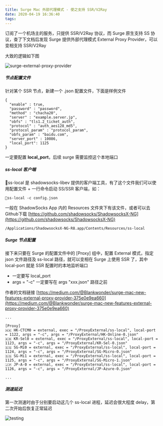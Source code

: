 ```yaml
---
title: Surge Mac 外部代理模式 - 使之支持 SSR/V2Ray
date: 2020-04-19 16:36:40
tags: 
---
```


订阅了一个机场主的服务，只提供 SSR/V2Ray 协议，而 Surge 原生支持 SS 协议，查了下文档后发现 Surge 提供外部代理模式 External Proxy Provider，可以变相支持 SSR/V2Ray

<!--more-->

大致的逻辑如下图

![surge-external-proxy-provider](https://timeline229-image.oss-cn-hangzhou.aliyuncs.com/surge-external-proxy-provider/surge-external-proxy-provider.png)


##### 节点配置文件

针对某个 SSR 节点，新建一个 .json 配置文件，下面是样例文件

```
{
  "enable" : true,
  "password" : "password",
  "method" : "chacha20",
  "server" : "example.server.jp",
  "obfs" : "tls1.2_ticket_auth",
  "protocol" : "auth_aes128_md5",
  "protocol_param" : "protocol_param",
  "obfs_param" : "baidu.com",
  "server_port" : 10086,
  "local_port": 1125
}
```
一定要配置 **local_port**，后续 surge 需要监控这个本地端口


##### ss-local 客户端
ss-local 是 shadowsocks-libev 提供的客户端工具，有了这个文件我们可以使用配置文件 + 一行命令启动 SS/SSR 客户端，如：

```
ss-local -c config.json
```

一般在 ShadowSocks App 内的 Resources 文件夹下有该文件，或者可以去 Github下载
[https://github.com/shadowsocks/ShadowsocksX-NG](https://github.com/shadowsocks/ShadowsocksX-NG)

```
/Applications/ShadowsocksX-NG-R8.app/Contents/Resources/ss-local
```


##### Surge 节点配置

接下来只要在 Surge 的配置文件中的 [Proxy] 组中，配置 External 模式，指定 json 文件路径及 ss-local 路径，就可以变相在 Surge 上使用 SSR 了，其中 local-port 就是 SSR 配置时的本地监听端口

- 一定要写 local_port
- args = "-c" 一定要写在 args "xxx.json" 路径之前

作者的文档链接
[https://medium.com/@Blankwonder/surge-mac-new-features-external-proxy-provider-375e0e9ea660](https://medium.com/@Blankwonder/surge-mac-new-features-external-proxy-provider-375e0e9ea660)

```
...

[Proxy]
🇭🇰 HK-CTCM0 = external, exec = "/ProxyExternal/ss-local", local-port = 1122, args = "-c", args = "/ProxyExternal/HK-Online-0.json"
🇰🇷 KR-Sel0 = external, exec = "/ProxyExternal/ss-local", local-port = 1123, args = "-c", args = "/ProxyExternal/KR-Sel-0.json"
🇸🇬 SG-Mi0 = external, exec = "/ProxyExternal/ss-local", local-port = 1124, args = "-c", args = "/ProxyExternal/SG-Micro-0.json"
🇸🇬 SG-Mi1 = external, exec = "/ProxyExternal/ss-local", local-port = 1125, args = "-c", args = "/ProxyExternal/SG-Micro-1.json"
🇯🇵 JP-A-0 = external, exec = "/ProxyExternal/ss-local", local-port = 1126, args = "-c", args = "/ProxyExternal/JP-Azure-0.json"

...
```

##### 测速延迟

第一次测速时由于分别要启动这几个 ss-local 进程，延迟会很大程度 delay，第二次开始后恢复正常延迟

![testing](https://timeline229-image.oss-cn-hangzhou.aliyuncs.com/surge-external-proxy-provider/testing.png)
